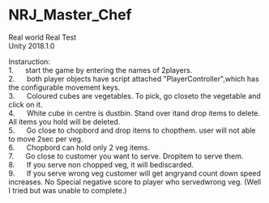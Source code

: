 # NRJ_Master_Chef<br>
Real world Real Test<br>
Unity 2018.1.0

Instaruction:<br>
1.      start the game by entering the names of 2players.<br>
2.      both player objects have script attached "PlayerController",which has the configurable movement keys.<br>
3.      Coloured cubes are vegetables. To pick, go closeto the vegetable and click on it.<br>
4.      White cube in centre is dustbin. Stand over itand drop items to delete. All items you hold will be deleted.<br>
5.      Go close to chopbord and drop items to chopthem. user will not able to move 2sec per veg.<br>
6.      Chopbord can hold only 2 veg items.<br>
7.      Go close to customer you want to serve. Dropitem to serve them.<br>
8.      If you serve non chopped veg, it will bediscarded.<br>
9.      If you serve wrong veg customer will get angryand count down speed increases. No Special negative score to player who servedwrong veg. (Well I tried but was unable to complete.)  <br>
